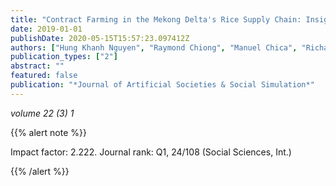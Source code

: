 ```yaml
---
title: "Contract Farming in the Mekong Delta's Rice Supply Chain: Insights from an Agent-Based Modeling Study."
date: 2019-01-01
publishDate: 2020-05-15T15:57:23.097412Z
authors: ["Hung Khanh Nguyen", "Raymond Chiong", "Manuel Chica", "Richard H Middleton", "DungThi Kim Pham"]
publication_types: ["2"]
abstract: ""
featured: false
publication: "*Journal of Artificial Societies & Social Simulation*"
---
```



_volume 22 (3) 1_


{{% alert note %}}

Impact factor: 2.222. Journal rank: Q1, 24/108 (Social Sciences, Int.)

{{% /alert %}}
